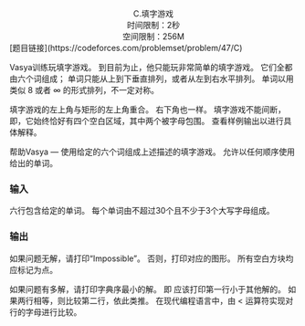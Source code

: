<center> C.填字游戏</center>
<center> 时间限制：2秒</center>
<center> 空间限制：256M</center>
[题目链接](https://codeforces.com/problemset/problem/47/C)

Vasya训练玩填字游戏。 到目前为止，他只能玩非常简单的填字游戏。 它们全都由六个词组成； 单词只能从上到下垂直排列，或者从左到右水平排列。 单词以用类似 $8$ 或者 $\infty$ 的形式排列，不一定对称。

填字游戏的左上角与矩形的左上角重合。 右下角也一样。 填字游戏不能间断，即，它始终恰好有四个空白区域，其中两个被字母包围。 查看样例输出以进行具体解释。

帮助Vasya — 使用给定的六个词组成上述描述的填字游戏。 允许以任何顺序使用给出的单词。

### 输入

六行包含给定的单词。 每个单词由不超过30个且不少于3个大写字母组成。

### 输出

如果问题无解，请打印“Impossible”。 否则，打印对应的图形。 所有空白方块均应标记为点。

如果问题有多解，请打印字典序最小的解。 即 应该打印第一行小于其他解的。 如果两行相等，则比较第二行，依此类推。 在现代编程语言中，由 < 运算符实现对行的字母进行比较。